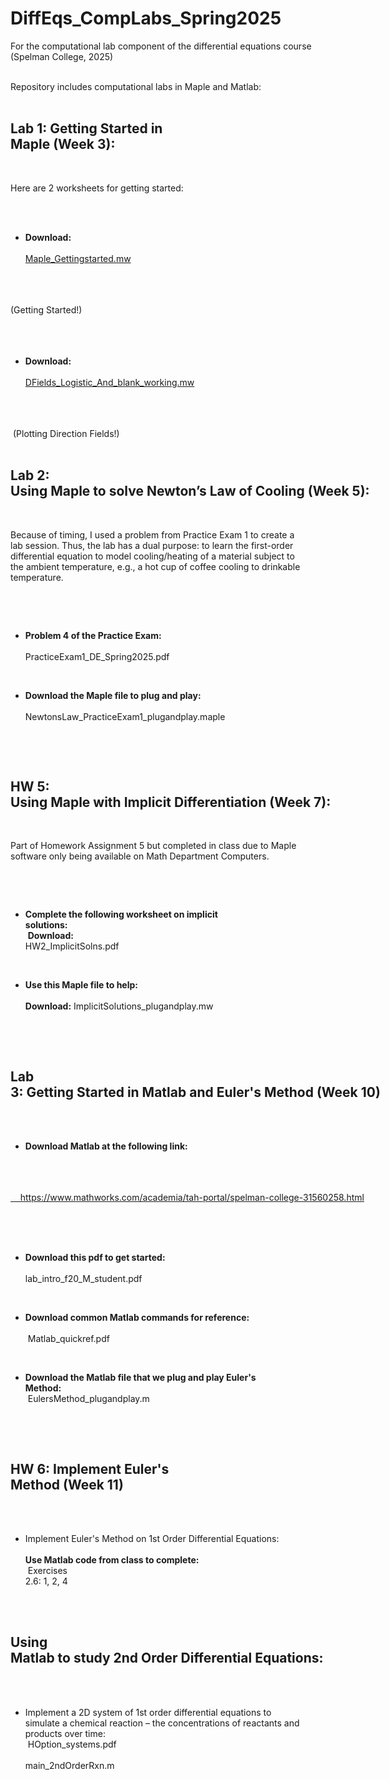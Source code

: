 # DiffEqs_CompLabs_Spring2025
For the computational lab component of the differential equations course (Spelman College, 2025)

<div style="white-space: pre">
Repository includes computational labs in Maple and Matlab:


## Lab 1: Getting Started in Maple (Week 3):

Here are 2 worksheets for getting started:
* **Download:** <a href="https://github.com/Jeremy-D-Harris/DiffEqs_CompLabs_Spring2025/blob/main/Maple_Lab1/Maple_Gettingstarted.mw" target="_blank" rel="noopener noreferrer">
	Maple_Gettingstarted.mw
</a>
(Getting Started!) <br>

* **Download:**  <a href="https://github.com/Jeremy-D-Harris/DiffEqs_CompLabs_Spring2025/blob/main/Maple_Lab1/DFields_Logistic_And_blank_working.mw" target="_blank" rel="noopener noreferrer">
	DFields_Logistic_And_blank_working.mw
</a>
 (Plotting Direction Fields!)

## Lab 2: Using Maple to solve Newton’s Law of Cooling (Week 5): ##

Because of timing, I used a problem from Practice Exam 1 to create a lab session. Thus, the lab has a dual purpose: to learn the first-order differential equation to model cooling/heating of a material subject to the ambient temperature, e.g., a hot cup of coffee cooling to drinkable temperature.

* **Problem 4 of the Practice Exam:** <br>
PracticeExam1_DE_Spring2025.pdf

* **Download the Maple file to plug and play:** <br>
NewtonsLaw_PracticeExam1_plugandplay.maple


## HW 5: Using Maple with Implicit Differentiation (Week 7):

Part of Homework Assignment 5 but completed in class due to Maple software only being available on Math Department Computers.

* **Complete the following worksheet on implicit solutions:** <br>
**Download:** HW2_ImplicitSolns.pdf

* **Use this Maple file to help:** <br>
**Download:** ImplicitSolutions_plugandplay.mw



## Lab 3: Getting Started in Matlab and Euler's Method (Week 10)

* **Download Matlab at the following link:**
<a href="https://www.mathworks.com/academia/tah-portal/spelman-college-31560258.html" target="_blank" rel="noopener noreferrer">
	https://www.mathworks.com/academia/tah-portal/spelman-college-31560258.html
</a>



* **Download this pdf to get started:** <br>
	lab_intro_f20_M_student.pdf


* **Download common Matlab commands for reference:** <br>
	Matlab_quickref.pdf


* **Download the Matlab file that we plug and play Euler's Method:** <br>
	EulersMethod_plugandplay.m



## HW 6: Implement Euler's Method (Week 11)

* Implement Euler's Method on 1st Order Differential Equations: <br>
**Use Matlab code from class to complete:** <br>
Exercises 2.6: 1, 2, 4


## Using Matlab to study 2nd Order Differential Equations:

* Implement a 2D system of 1st order differential equations to simulate a chemical reaction – the concentrations of reactants and products over time: <br>
	HOption_systems.pdf <br>
	main_2ndOrderRxn.m


</div>
